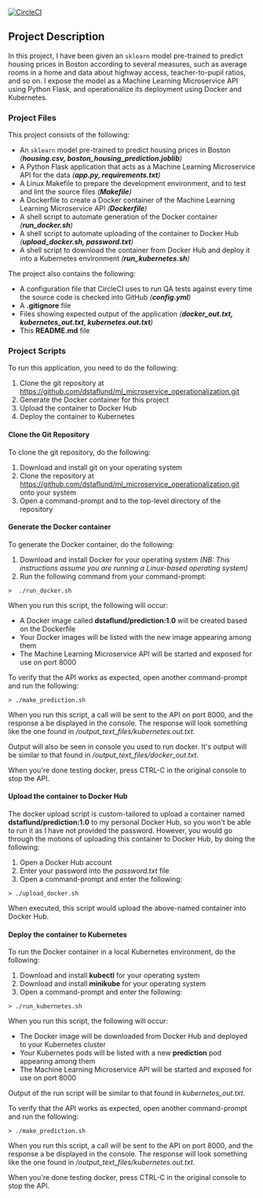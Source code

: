 [![CircleCI](https://circleci.com/gh/dstaflund/ml_microservice_operationalization.svg?style=svg)](https://circleci.com/gh/dstaflund/ml_microservice_operationalization)

## Project Description

In this project, I have been given an `sklearn` model pre-trained to predict housing prices in
Boston according to several measures, such as average rooms in a home and data about highway access,
teacher-to-pupil ratios, and so on. I expose the model as a Machine Learning Microservice API using
Python Flask, and operationalize its deployment using Docker and Kubernetes.


### Project Files

This project consists of the following:

* An `sklearn` model pre-trained to predict housing prices in Boston _(**housing.csv, boston_housing_prediction.joblib**)_
* A Python Flask application that acts as a Machine Learning Microservice API for the data _(**app.py, requirements.txt**)_
* A Linux Makefile to prepare the development environment, and to test and lint the source files _(**Makefile**)_
* A Dockerfile to create a Docker container of the Machine Learning Learning Microservice API _(**Dockerfile**)_
* A shell script to automate generation of the Docker container _(**run_docker.sh**)_
* A shell script to automate uploading of the container to Docker Hub _(**upload_docker.sh, password.txt**)_
* A shell script to download the container from Docker Hub and deploy it into a Kubernetes environment _(**run_kubernetes.sh**)_

The project also contains the following:

* A configuration file that CircleCI uses to run QA tests against every time the source code is checked into GitHub _(**config.yml**)_
* A **.gitignore** file
* Files showing expected output of the application _(**docker_out.txt, kubernetes_out.txt, kubernetes.out.txt**)_ 
* This **README.md** file


### Project Scripts

To run this application, you need to do the following:

1.  Clone the git repository at https://github.com/dstaflund/ml_microservice_operationalization.git
1.  Generate the Docker container for this project
1.  Upload the container to Docker Hub
1.  Deploy the container to Kubernetes


#### Clone the Git Repository

To clone the git repository, do the following:

1.  Download and install git on your operating system
1.  Clone the repository at https://github.com/dstaflund/ml_microservice_operationalization.git onto your system
1.  Open a command-prompt and to the top-level directory of the repository


#### Generate the Docker container

To generate the Docker container, do the following:

1.  Download and install Docker for your operating system _(NB:  This instructions assume you are running a Linux-based operating system)_
1.  Run the following command from your command-prompt:
```shell script
>  ./run_docker.sh
```

When you run this script, the following will occur:

* A Docker image called **dstaflund/prediction:1.0** will be created based on the Dockerfile
* Your Docker images will be listed with the new image appearing among them
* The Machine Learning Microservice API will be started and exposed for use on port 8000

To verify that the API works as expected, open another command-prompt and run the following:

```shell script
> ./make_prediction.sh
```

When you run this script, a call will be sent to the API on port 8000, and the response a be displayed in the
console.  The response will look something like the one found in _/output_text_files/kubernetes.out.txt_.

Output will also be seen in console you used to run docker.  It's output will be similar to that found in
_/output_text_files/docker_out.txt_.

When you're done testing docker, press CTRL-C in the original console to stop the API.


#### Upload the container to Docker Hub

The docker upload script is custom-tailored to upload a container named **dstaflund/prediction:1.0** to my
personal Docker Hub, so you won't be able to run it as I have not provided the password.  However, you would go
through the motions of uploading this container to Docker Hub, by doing the following:

1.  Open a Docker Hub account
1.  Enter your password into the _password.txt_ file
1.  Open a command-prompt and enter the following:

```shell script
> ./upload_docker.sh
```

When executed, this script would upload the above-named container into Docker Hub.

#### Deploy the container to Kubernetes

To run the Docker container in a local Kubernetes environment, do the following:

1.  Download and install **kubectl** for your operating system
1.  Download and install **minikube** for your operating system
1.  Open a command-prompt and enter the following:

```shell script
> ./run_kubernetes.sh
```

When you run this script, the following will occur:

* The Docker image will be downloaded from Docker Hub and deployed to your Kubernetes cluster
* Your Kubernetes pods will be listed with a new **prediction** pod appearing among them
* The Machine Learning Microservice API will be started and exposed for use on port 8000

Output of the run script will be similar to that found in _kubernetes_out.txt_.

To verify that the API works as expected, open another command-prompt and run the following:

```shell script
> ./make_prediction.sh
```

When you run this script, a call will be sent to the API on port 8000, and the response a be displayed in the
console.  The response will look something like the one found in _/output_text_files/kubernetes.out.txt_.

When you're done testing docker, press CTRL-C in the original console to stop the API.
